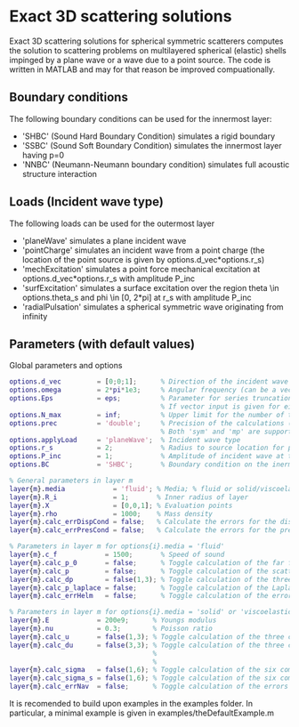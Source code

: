 # Exact 3D scattering solutions
Exact 3D scattering solutions for spherical symmetric scatterers computes the solution to scattering problems on multilayered spherical (elastic) shells impinged by a plane wave or a wave due to a point source. The code is written in MATLAB and may for that reason be improved compuationally.

## Boundary conditions
The following boundary conditions can be used for the innermost layer:
- 'SHBC' (Sound Hard Boundary Condition) simulates a rigid boundary
- 'SSBC' (Sound Soft Boundary Condition) simulates the innermost layer having p=0
- 'NNBC' (Neumann-Neumann boundary condition) simulates full acoustic structure interaction

## Loads (Incident wave type)
The following loads can be used for the outermost layer
- 'planeWave' simulates a plane incident wave
- 'pointCharge' simulates an incident wave from a point charge (the location of the point source is given by options.d_vec*options.r_s)
- 'mechExcitation' simulates a point force mechanical excitation at options.d_vec*options.r_s with amplitude P_inc
- 'surfExcitation' simulates a surface excitation over the region theta \in options.theta_s and phi \in [0, 2*pi] at r_s with amplitude P_inc
- 'radialPulsation' simulates a spherical symmetric wave originating from infinity

## Parameters (with default values)
Global parameters and options
```Matlab
options.d_vec         = [0;0;1];      % Direction of the incident wave
options.omega         = 2*pi*1e3;     % Angular frequency (can be a vector)
options.Eps           = eps;          % Parameter for series truncation. The summation are terminated whenever the relative contribution of the given term is less then Eps. 
                                      % If vector input is given for either X or omega, the maximal relative contribution of the given term is compared with Eps
options.N_max         = inf;          % Upper limit for the number of terms in the series
options.prec          = 'double';     % Precision of the calculations (default: 'double'). 
                                      % Both 'sym' and 'mp' are supported, with arbitrary precision altered by Digits and mp.Digits respectively
options.applyLoad     = 'planeWave';  % Incident wave type
options.r_s           = 2;            % Radius to source location for point charge incident waves
options.P_inc         = 1;            % Amplitude of incident wave at the origin. P_inc can be given as a function handle P_inc(omega) where omega is the angular frequency
options.BC            = 'SHBC';       % Boundary condition on the inermost layer 'SSBC' (Sound soft boundary condition), 'NNBC' (Neumann-Neumann boundary condition) 

% General parameters in layer m
layer{m}.media            = 'fluid'; % Media; % fluid or solid/viscoelastic (Helmholtz equation or Navier equation)
layer{m}.R_i              = 1;       % Inner radius of layer
layer{m}.X                = [0,0,1]; % Evaluation points
layer{m}.rho              = 1000;    % Mass density
layer{m}.calc_errDispCond = false;   % Calculate the errors for the displacement conditions
layer{m}.calc_errPresCond = false;   % Calculate the errors for the pressure conditions

% Parameters in layer m for options{i}.media = 'fluid'
layer{m}.c_f          	= 1500;       % Speed of sound
layer{m}.calc_p_0       = false;      % Toggle calculation of the far field pattern
layer{m}.calc_p       	= false;      % Toggle calculation of the scattered pressure
layer{m}.calc_dp      	= false(1,3); % Toggle calculation of the three components of the gradient of the pressure
layer{m}.calc_p_laplace	= false;      % Toggle calculation of the Laplace operator of the scattered pressure fields
layer{m}.calc_errHelm	= false;      % Toggle calculation of the errors for the Helmholtz equation

% Parameters in layer m for options{i}.media = 'solid' or 'viscoelastic'
layer{m}.E            = 200e9;      % Youngs modulus
layer{m}.nu           = 0.3;        % Poisson ratio
layer{m}.calc_u       = false(1,3); % Toggle calculation of the three components of the displacement
layer{m}.calc_du      = false(3,3); % Toggle calculation of the three cartesian derivatives of the three components of the displacement [du_xdx du_ydx du_zdx; 
                                    %                                                                                                    du_xdy du_ydy du_zdy; 
                                    %                                                                                                    du_xdz du_ydz du_zdz]
layer{m}.calc_sigma   = false(1,6); % Toggle calculation of the six components of the stress field (cartesian coordinates) [sigma_xx sigma_yy sigma_zz sigma_yz sigma_xz sigma_xy]
layer{m}.calc_sigma_s = false(1,6); % Toggle calculation of the six components of the stress field (spherical coordinates) [sigma_rr sigma_tt sigma_pp sigma_tp sigma_rp sigma_rt]
layer{m}.calc_errNav  = false;      % Toggle calculation of the errors for the Navier equation
```

It is recomended to build upon examples in the examples folder. In particular, a minimal example is given in examples/theDefaultExample.m


